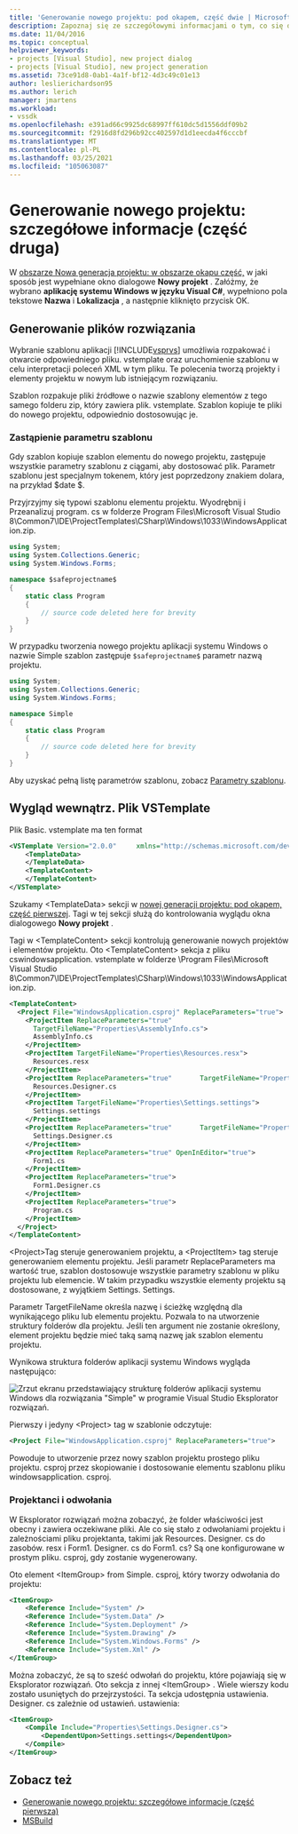 ```yaml
---
title: 'Generowanie nowego projektu: pod okapem, część dwie | Microsoft Docs'
description: Zapoznaj się ze szczegółowymi informacjami o tym, co się dzieje w programie Visual Studio Integrated Development Environment (IDE) podczas tworzenia własnego typu projektu (część 2 z 2).
ms.date: 11/04/2016
ms.topic: conceptual
helpviewer_keywords:
- projects [Visual Studio], new project dialog
- projects [Visual Studio], new project generation
ms.assetid: 73ce91d8-0ab1-4a1f-bf12-4d3c49c01e13
author: leslierichardson95
ms.author: lerich
manager: jmartens
ms.workload:
- vssdk
ms.openlocfilehash: e391ad66c9925dc68997ff610dc5d1556ddf09b2
ms.sourcegitcommit: f2916d8fd296b92cc402597d1d1eecda4f6cccbf
ms.translationtype: MT
ms.contentlocale: pl-PL
ms.lasthandoff: 03/25/2021
ms.locfileid: "105063087"
---
```

# <a name="new-project-generation-under-the-hood-part-two"></a>Generowanie nowego projektu: szczegółowe informacje (część druga)

W [obszarze Nowa generacja projektu: w obszarze okapu część,](../../extensibility/internals/new-project-generation-under-the-hood-part-one.md) w jaki sposób jest wypełniane okno dialogowe **Nowy projekt** . Załóżmy, że wybrano **aplikację systemu Windows w języku Visual C#**, wypełniono pola tekstowe **Nazwa** i **Lokalizacja** , a następnie kliknięto przycisk OK.

## <a name="generating-the-solution-files"></a>Generowanie plików rozwiązania
 Wybranie szablonu aplikacji [!INCLUDE[vsprvs](../../code-quality/includes/vsprvs_md.md)] umożliwia rozpakować i otwarcie odpowiedniego pliku. vstemplate oraz uruchomienie szablonu w celu interpretacji poleceń XML w tym pliku. Te polecenia tworzą projekty i elementy projektu w nowym lub istniejącym rozwiązaniu.

 Szablon rozpakuje pliki źródłowe o nazwie szablony elementów z tego samego folderu zip, który zawiera plik. vstemplate. Szablon kopiuje te pliki do nowego projektu, odpowiednio dostosowując je.

### <a name="template-parameter-replacement"></a>Zastąpienie parametru szablonu
 Gdy szablon kopiuje szablon elementu do nowego projektu, zastępuje wszystkie parametry szablonu z ciągami, aby dostosować plik. Parametr szablonu jest specjalnym tokenem, który jest poprzedzony znakiem dolara, na przykład $date $.

 Przyjrzyjmy się typowi szablonu elementu projektu. Wyodrębnij i Przeanalizuj program. cs w folderze Program Files\Microsoft Visual Studio 8\Common7\IDE\ProjectTemplates\CSharp\Windows\1033\WindowsApplication.zip.

```csharp
using System;
using System.Collections.Generic;
using System.Windows.Forms;

namespace $safeprojectname$
{
    static class Program
    {
        // source code deleted here for brevity
    }
}
```

W przypadku tworzenia nowego projektu aplikacji systemu Windows o nazwie Simple szablon zastępuje `$safeprojectname$` parametr nazwą projektu.

```csharp
using System;
using System.Collections.Generic;
using System.Windows.Forms;

namespace Simple
{
    static class Program
    {
        // source code deleted here for brevity
    }
}
```

 Aby uzyskać pełną listę parametrów szablonu, zobacz [Parametry szablonu](../../ide/template-parameters.md).

## <a name="a-look-inside-a-vstemplate-file"></a>Wygląd wewnątrz. Plik VSTemplate
 Plik Basic. vstemplate ma ten format

```xml
<VSTemplate Version="2.0.0"     xmlns="http://schemas.microsoft.com/developer/vstemplate/2005"     Type="Project">
    <TemplateData>
    </TemplateData>
    <TemplateContent>
    </TemplateContent>
</VSTemplate>
```

 Szukamy \<TemplateData> sekcji w [nowej generacji projektu: pod okapem, część pierwszej](../../extensibility/internals/new-project-generation-under-the-hood-part-one.md). Tagi w tej sekcji służą do kontrolowania wyglądu okna dialogowego **Nowy projekt** .

 Tagi w \<TemplateContent> sekcji kontrolują generowanie nowych projektów i elementów projektu. Oto \<TemplateContent> sekcja z pliku cswindowsapplication. vstemplate w folderze \Program Files\Microsoft Visual Studio 8\Common7\IDE\ProjectTemplates\CSharp\Windows\1033\WindowsApplication.zip.

```xml
<TemplateContent>
  <Project File="WindowsApplication.csproj" ReplaceParameters="true">
    <ProjectItem ReplaceParameters="true"
      TargetFileName="Properties\AssemblyInfo.cs">
      AssemblyInfo.cs
    </ProjectItem>
    <ProjectItem TargetFileName="Properties\Resources.resx">
      Resources.resx
    </ProjectItem>
    <ProjectItem ReplaceParameters="true"       TargetFileName="Properties\Resources.Designer.cs">
      Resources.Designer.cs
    </ProjectItem>
    <ProjectItem TargetFileName="Properties\Settings.settings">
      Settings.settings
    </ProjectItem>
    <ProjectItem ReplaceParameters="true"       TargetFileName="Properties\Settings.Designer.cs">
      Settings.Designer.cs
    </ProjectItem>
    <ProjectItem ReplaceParameters="true" OpenInEditor="true">
      Form1.cs
    </ProjectItem>
    <ProjectItem ReplaceParameters="true">
      Form1.Designer.cs
    </ProjectItem>
    <ProjectItem ReplaceParameters="true">
      Program.cs
    </ProjectItem>
  </Project>
</TemplateContent>
```

 \<Project>Tag steruje generowaniem projektu, a \<ProjectItem> tag steruje generowaniem elementu projektu. Jeśli parametr ReplaceParameters ma wartość true, szablon dostosowuje wszystkie parametry szablonu w pliku projektu lub elemencie. W takim przypadku wszystkie elementy projektu są dostosowane, z wyjątkiem Settings. Settings.

 Parametr TargetFileName określa nazwę i ścieżkę względną dla wynikającego pliku lub elementu projektu. Pozwala to na utworzenie struktury folderów dla projektu. Jeśli ten argument nie zostanie określony, element projektu będzie mieć taką samą nazwę jak szablon elementu projektu.

 Wynikowa struktura folderów aplikacji systemu Windows wygląda następująco:

 ![Zrzut ekranu przedstawiający strukturę folderów aplikacji systemu Windows dla rozwiązania "Simple" w programie Visual Studio Eksplorator rozwiązań.](../../extensibility/internals/media/simplesolution.png)

 Pierwszy i jedyny \<Project> tag w szablonie odczytuje:

```xml
<Project File="WindowsApplication.csproj" ReplaceParameters="true">
```

 Powoduje to utworzenie przez nowy szablon projektu prostego pliku projektu. csproj przez skopiowanie i dostosowanie elementu szablonu pliku windowsapplication. csproj.

### <a name="designers-and-references"></a>Projektanci i odwołania
 W Eksplorator rozwiązań można zobaczyć, że folder właściwości jest obecny i zawiera oczekiwane pliki. Ale co się stało z odwołaniami projektu i zależnościami pliku projektanta, takimi jak Resources. Designer. cs do zasobów. resx i Form1. Designer. cs do Form1. cs?  Są one konfigurowane w prostym pliku. csproj, gdy zostanie wygenerowany.

 Oto element \<ItemGroup> from Simple. csproj, który tworzy odwołania do projektu:

```xml
<ItemGroup>
    <Reference Include="System" />
    <Reference Include="System.Data" />
    <Reference Include="System.Deployment" />
    <Reference Include="System.Drawing" />
    <Reference Include="System.Windows.Forms" />
    <Reference Include="System.Xml" />
</ItemGroup>
```

 Można zobaczyć, że są to sześć odwołań do projektu, które pojawiają się w Eksplorator rozwiązań. Oto sekcja z innej \<ItemGroup> . Wiele wierszy kodu zostało usuniętych do przejrzystości. Ta sekcja udostępnia ustawienia. Designer. cs zależnie od ustawień. ustawienia:

```xml
<ItemGroup>
    <Compile Include="Properties\Settings.Designer.cs">
        <DependentUpon>Settings.settings</DependentUpon>
    </Compile>
</ItemGroup>
```

## <a name="see-also"></a>Zobacz też

- [Generowanie nowego projektu: szczegółowe informacje (część pierwsza)](../../extensibility/internals/new-project-generation-under-the-hood-part-one.md)
- [MSBuild](../../msbuild/msbuild.md)
